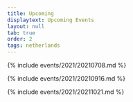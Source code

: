 ```yaml
---
title: Upcoming
displaytext: Upcoming Events
layout: null
tab: true
order: 2
tags: netherlands
---
```


{% include events/2021/20210708.md %}

{% include events/2021/20210916.md %}

{% include events/2021/20211021.md %}
